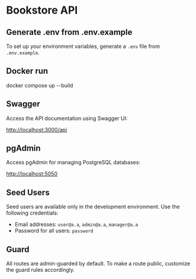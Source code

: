 # Bookstore API

## Generate .env from .env.example 
To set up your environment variables, generate a `.env` file from `.env.example`.

## Docker run
docker compose up --build

## Swagger
Access the API documentation using Swagger UI:

[http://localhost:3000/api](http://localhost:3000/api)

## pgAdmin
Access pgAdmin for managing PostgreSQL databases:

[http://localhost:5050](http://localhost:5050)

## Seed Users
Seed users are available only in the development environment. Use the following credentials:

- Email addresses: `user@a.a`, `admin@a.a`, `manager@a.a`
- Password for all users: `password`

## Guard
All routes are admin-guarded by default. To make a route public, customize the guard rules accordingly.
